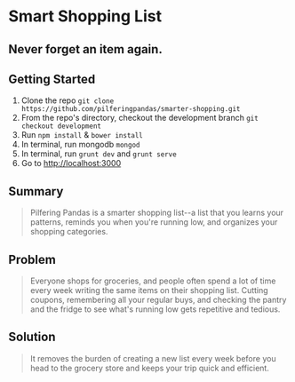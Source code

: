 # Smart Shopping List #
 
## Never forget an item again. ##

## Getting Started ##
1. Clone the repo `git clone https://github.com/pilferingpandas/smarter-shopping.git`
2. From the repo's directory, checkout the development branch `git checkout development`
3. Run `npm install` & `bower install`
4. In terminal, run mongodb `mongod`
5. In terminal, run `grunt dev` and `grunt serve`
6. Go to [http://localhost:3000](http://localhost:3000)

## Summary ##
  > Pilfering Pandas is a smarter shopping list--a list that you learns your patterns, reminds you when you're running low, and organizes your shopping categories.

## Problem ##
  > Everyone shops for groceries, and people often spend a lot of time every week writing the same items on their shopping list. Cutting coupons, remembering all your regular buys, and checking the pantry and the fridge to see what's running low gets repetitive and tedious.

## Solution ##
  > It removes the burden of creating a new list every week before you head to the grocery store and keeps your trip quick and efficient. 